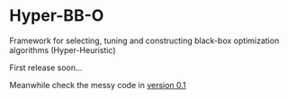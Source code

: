 # Hyper-BB-O
Framework for selecting, tuning and constructing black-box optimization algorithms (Hyper-Heuristic)

First release soon...

Meanwhile check the messy code in [version 0.1](https://github.com/christophwaibel/MetaheuristicsRepository)

